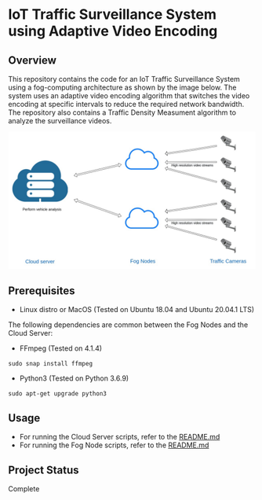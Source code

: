 # IoT Traffic Surveillance System using Adaptive Video Encoding

## Overview

This repository contains the code for an IoT Traffic Surveillance System using a fog-computing architecture as shown by the image below. The system uses an adaptive video encoding algorithm that switches the video encoding at specific intervals to reduce the required network bandwidth. The repository also contains a Traffic Density Measument algorithm to analyze the surveillance videos.

<p align="center">
  <img src="https://github.com/guptavasu1213/IoT-Traffic-Surveillance-System/blob/master/system_overview_diagram.jpg">
</p>

## Prerequisites

* Linux distro or MacOS (Tested on Ubuntu 18.04 and Ubuntu 20.04.1 LTS)

The following dependencies are common between the Fog Nodes and the Cloud Server:

* FFmpeg (Tested on 4.1.4)
```
sudo snap install ffmpeg
```
* Python3 (Tested on Python 3.6.9)

```
sudo apt-get upgrade python3
```

## Usage
* For running the Cloud Server scripts, refer to the [README.md](https://github.com/guptavasu1213/adaptive-video-encoding/blob/master/cloud_server/README.md)
* For running the Fog Node scripts, refer to the [README.md](https://github.com/guptavasu1213/adaptive-video-encoding/blob/master/fog_node/README.md) 

## Project Status 

Complete